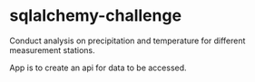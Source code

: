 # sqlalchemy-challenge

Conduct analysis on precipitation and temperature for different measurement stations.

App is to create an api for data to be accessed.

